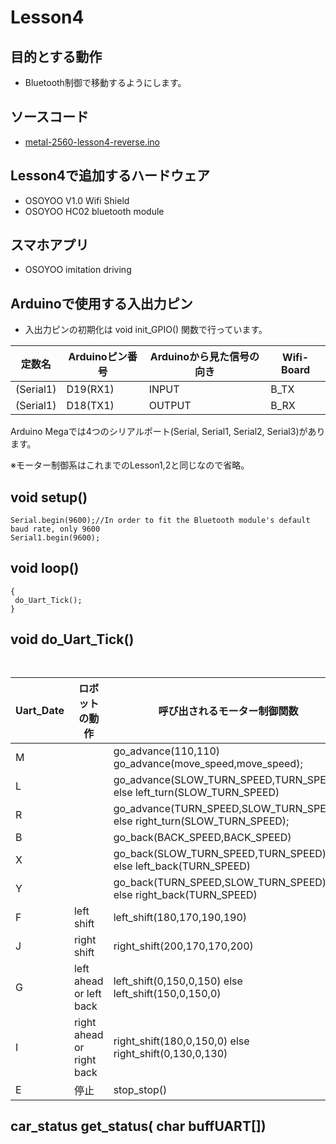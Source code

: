 # Lesson4

## 目的とする動作

* Bluetooth制御で移動するようにします。

## ソースコード

* [metal-2560-lesson4-reverse.ino](/Arduino/osoyoo/metal-2560-lesson4-reverse/metal-2560-lesson4-reverse.ino)

## Lesson4で追加するハードウェア

* OSOYOO V1.0 Wifi Shield
* OSOYOO HC02 bluetooth module

## スマホアプリ

* OSOYOO imitation driving


## Arduinoで使用する入出力ピン

* 入出力ピンの初期化は void init_GPIO() 関数で行っています。

|定数名|Arduinoピン番号|Arduinoから見た信号の向き|Wifi-Board|
|--------|--------------|--------|---|
|(Serial1)|D19(RX1)|INPUT|B_TX|
|(Serial1)|D18(TX1)|OUTPUT|B_RX|

Arduino Megaでは4つのシリアルポート(Serial, Serial1, Serial2, Serial3)があります。

※モーター制御系はこれまでのLesson1,2と同じなので省略。


## void setup()
```
Serial.begin(9600);//In order to fit the Bluetooth module's default baud rate, only 9600
Serial1.begin(9600);
```

## void loop()
```
{
 do_Uart_Tick();
}
```

## void do_Uart_Tick()
```


```

|Uart_Date|ロボットの動作|呼び出されるモーター制御関数|
|---|---|---|
|M| |go_advance(110,110) go_advance(move_speed,move_speed);|
|L| |go_advance(SLOW_TURN_SPEED,TURN_SPEED) else left_turn(SLOW_TURN_SPEED)|
|R| |go_advance(TURN_SPEED,SLOW_TURN_SPEED) else right_turn(SLOW_TURN_SPEED);|
|B| |go_back(BACK_SPEED,BACK_SPEED)|
|X| |go_back(SLOW_TURN_SPEED,TURN_SPEED) else left_back(TURN_SPEED) |
|Y| |go_back(TURN_SPEED,SLOW_TURN_SPEED) else right_back(TURN_SPEED)|
|F|left shift|left_shift(180,170,190,190)|
|J|right shift|right_shift(200,170,170,200)|
|G|left ahead or left back|left_shift(0,150,0,150) else left_shift(150,0,150,0)|
|I|right ahead or right back|right_shift(180,0,150,0) else right_shift(0,130,0,130)|
|E|停止|stop_stop()|


## car_status get_status( char buffUART[])
